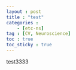 ```yaml
---
layout : post
title : "test"
categories : 
    - [etc-ns]
tag : [CV, Neuroscience]
toc : true
toc_sticky : true
---
```


test3333